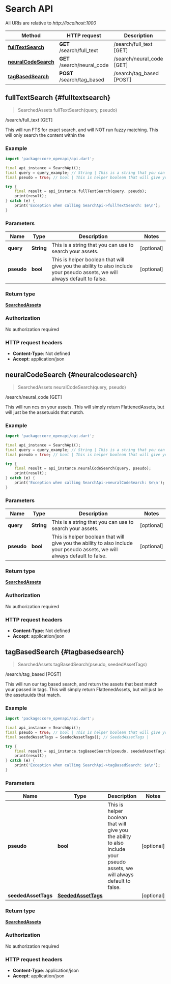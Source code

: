 # Search API

All URIs are relative to *http://localhost:1000*

Method | HTTP request | Description
------------- | ------------- | -------------
[**fullTextSearch**](SearchApi#fulltextsearch) | **GET** /search/full_text | /search/full_text [GET]
[**neuralCodeSearch**](SearchApi#neuralcodesearch) | **GET** /search/neural_code | /search/neural_code [GET]
[**tagBasedSearch**](SearchApi#tagbasedsearch) | **POST** /search/tag_based | /search/tag_based [POST]


## **fullTextSearch** {#fulltextsearch}
> SearchedAssets fullTextSearch(query, pseudo)

/search/full_text [GET]

This will run FTS for exact search, and will NOT run fuzzy matching. This will only search the content within the 

### Example
```dart
import 'package:core_openapi/api.dart';

final api_instance = SearchApi();
final query = query_example; // String | This is a string that you can use to search your assets.
final pseudo = true; // bool | This is helper boolean that will give you the ability to also include your pseudo assets, we will always default to false.

try {
    final result = api_instance.fullTextSearch(query, pseudo);
    print(result);
} catch (e) {
    print('Exception when calling SearchApi->fullTextSearch: $e\n');
}
```

### Parameters

Name | Type | Description  | Notes
------------- | ------------- | ------------- | -------------
 **query** | **String**| This is a string that you can use to search your assets. | [optional] 
 **pseudo** | **bool**| This is helper boolean that will give you the ability to also include your pseudo assets, we will always default to false. | [optional] 

### Return type

[**SearchedAssets**](../models/SearchedAssets)

### Authorization

No authorization required

### HTTP request headers

 - **Content-Type**: Not defined
 - **Accept**: application/json



## **neuralCodeSearch** {#neuralcodesearch}
> SearchedAssets neuralCodeSearch(query, pseudo)

/search/neural_code [GET]

This will run ncs on your assets. This will simply return FlattenedAssets, but will just be the assetuuids that match.

### Example
```dart
import 'package:core_openapi/api.dart';

final api_instance = SearchApi();
final query = query_example; // String | This is a string that you can use to search your assets.
final pseudo = true; // bool | This is helper boolean that will give you the ability to also include your pseudo assets, we will always default to false.

try {
    final result = api_instance.neuralCodeSearch(query, pseudo);
    print(result);
} catch (e) {
    print('Exception when calling SearchApi->neuralCodeSearch: $e\n');
}
```

### Parameters

Name | Type | Description  | Notes
------------- | ------------- | ------------- | -------------
 **query** | **String**| This is a string that you can use to search your assets. | [optional] 
 **pseudo** | **bool**| This is helper boolean that will give you the ability to also include your pseudo assets, we will always default to false. | [optional] 

### Return type

[**SearchedAssets**](../models/SearchedAssets)

### Authorization

No authorization required

### HTTP request headers

 - **Content-Type**: Not defined
 - **Accept**: application/json



## **tagBasedSearch** {#tagbasedsearch}
> SearchedAssets tagBasedSearch(pseudo, seededAssetTags)

/search/tag_based [POST]

This will run our tag based search, and return the assets that best match your passed in tags. This will simply return FlattenedAssets, but will just be the assetuuids that match.

### Example
```dart
import 'package:core_openapi/api.dart';

final api_instance = SearchApi();
final pseudo = true; // bool | This is helper boolean that will give you the ability to also include your pseudo assets, we will always default to false.
final seededAssetTags = SeededAssetTags(); // SeededAssetTags | 

try {
    final result = api_instance.tagBasedSearch(pseudo, seededAssetTags);
    print(result);
} catch (e) {
    print('Exception when calling SearchApi->tagBasedSearch: $e\n');
}
```

### Parameters

Name | Type | Description  | Notes
------------- | ------------- | ------------- | -------------
 **pseudo** | **bool**| This is helper boolean that will give you the ability to also include your pseudo assets, we will always default to false. | [optional] 
 **seededAssetTags** | [**SeededAssetTags**](../models/SeededAssetTags)|  | [optional] 

### Return type

[**SearchedAssets**](../models/SearchedAssets)

### Authorization

No authorization required

### HTTP request headers

 - **Content-Type**: application/json
 - **Accept**: application/json



